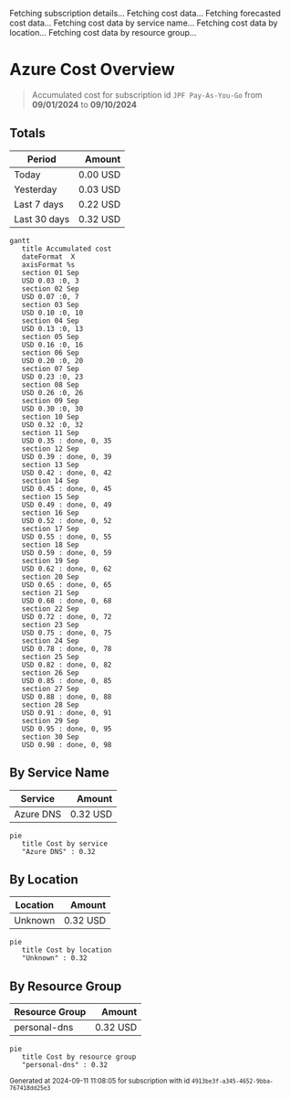 Fetching subscription details...
Fetching cost data...
Fetching forecasted cost data...
Fetching cost data by service name...
Fetching cost data by location...
Fetching cost data by resource group...
# Azure Cost Overview

> Accumulated cost for subscription id `JPF Pay-As-You-Go` from **09/01/2024** to **09/10/2024**

## Totals

|Period|Amount|
|---|---:|
|Today|0.00 USD|
|Yesterday|0.03 USD|
|Last 7 days|0.22 USD|
|Last 30 days|0.32 USD|

```mermaid
gantt
   title Accumulated cost
   dateFormat  X
   axisFormat %s
   section 01 Sep
   USD 0.03 :0, 3
   section 02 Sep
   USD 0.07 :0, 7
   section 03 Sep
   USD 0.10 :0, 10
   section 04 Sep
   USD 0.13 :0, 13
   section 05 Sep
   USD 0.16 :0, 16
   section 06 Sep
   USD 0.20 :0, 20
   section 07 Sep
   USD 0.23 :0, 23
   section 08 Sep
   USD 0.26 :0, 26
   section 09 Sep
   USD 0.30 :0, 30
   section 10 Sep
   USD 0.32 :0, 32
   section 11 Sep
   USD 0.35 : done, 0, 35
   section 12 Sep
   USD 0.39 : done, 0, 39
   section 13 Sep
   USD 0.42 : done, 0, 42
   section 14 Sep
   USD 0.45 : done, 0, 45
   section 15 Sep
   USD 0.49 : done, 0, 49
   section 16 Sep
   USD 0.52 : done, 0, 52
   section 17 Sep
   USD 0.55 : done, 0, 55
   section 18 Sep
   USD 0.59 : done, 0, 59
   section 19 Sep
   USD 0.62 : done, 0, 62
   section 20 Sep
   USD 0.65 : done, 0, 65
   section 21 Sep
   USD 0.68 : done, 0, 68
   section 22 Sep
   USD 0.72 : done, 0, 72
   section 23 Sep
   USD 0.75 : done, 0, 75
   section 24 Sep
   USD 0.78 : done, 0, 78
   section 25 Sep
   USD 0.82 : done, 0, 82
   section 26 Sep
   USD 0.85 : done, 0, 85
   section 27 Sep
   USD 0.88 : done, 0, 88
   section 28 Sep
   USD 0.91 : done, 0, 91
   section 29 Sep
   USD 0.95 : done, 0, 95
   section 30 Sep
   USD 0.98 : done, 0, 98
```

## By Service Name

|Service|Amount|
|---|---:|
|Azure DNS|0.32 USD|

```mermaid
pie
   title Cost by service
   "Azure DNS" : 0.32
```

## By Location

|Location|Amount|
|---|---:|
|Unknown|0.32 USD|

```mermaid
pie
   title Cost by location
   "Unknown" : 0.32
```

## By Resource Group

|Resource Group|Amount|
|---|---:|
|personal-dns|0.32 USD|

```mermaid
pie
   title Cost by resource group
   "personal-dns" : 0.32
```

<sup>Generated at 2024-09-11 11:08:05 for subscription with id `4913be3f-a345-4652-9bba-767418dd25e3`</sup>
